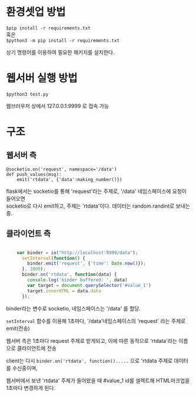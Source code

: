 # 환경셋업 방법

`$pip install -r requirements.txt`   
혹은  
`$python3 -m pip install -r requirements.txt`  

상기 명령어를 이용하여 필요한 패키지를 설치한다.

# 웹서버 실행 방법
`$python3 test.py`

웹브러우저 상에서 127.0.0.1:9999 로 접속 가능

# 구조

## 웹서버 측

```python3
@socketio.on('request', namespace='/data')
def push_values(msg):
    emit('rtdata', {'data':making_number()})
```

flask에서는 socketio를 통해 'request'라는 주제로, '/data' 네임스페이스에 요청이 들어오면  
socketio로 다시 emit하고, 주제는 'rtdata'이다. 데이터는 random.randint로 보내는 중.

## 클라이언트 측
```javascript

    var binder = io("http://localhost:9999/data");
      setInterval(function() {
        binder.emit('request', {'time': Date.now()});
      }, 1000);
      binder.on('rtdata', function(data) {
        console.log('binder buffered: ', data)
        var target = document.querySelector('#value_1')
        target.innerHTML = data.data
      });

```

binder라는 변수로 socketio, 네임스페이스는 '/data' 를 할당.

`setInterval` 함수를 이용해 1초마다, '/data'네임스페이스의 'request' 라는 주제로 emit(전송)

웹서버 측은 1초마다 request 주제로 받게되고, 이에 따른 동작으로 'rtdata'라는 이름으로 클라이언트에 전송

client는 다시 `binder.on('rtdata', function().....` 으로 'rtdata 주제로 데이터를 수신중이며,

웹서버에서 보낸 'rtdata' 주제가 들어왔을 때 #value_1 id를 셀렉트해 HTML마크업을 1초마다 변경하게 된다.